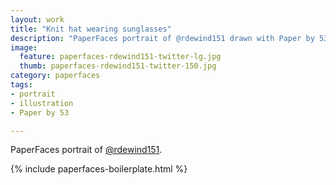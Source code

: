 ```yaml
---
layout: work
title: "Knit hat wearing sunglasses"
description: "PaperFaces portrait of @rdewind151 drawn with Paper by 53 on an iPad."
image: 
  feature: paperfaces-rdewind151-twitter-lg.jpg
  thumb: paperfaces-rdewind151-twitter-150.jpg
category: paperfaces
tags: 
- portrait
- illustration
- Paper by 53

---
```


PaperFaces portrait of [@rdewind151](http://twitter.com/rdewind151).

{% include paperfaces-boilerplate.html %}